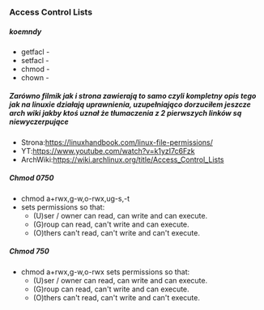 ### Access Control Lists
##### koemndy
- getfacl -
- setfacl -
- chmod -
- chown -



##### Zarówno filmik jak i strona zawierają to samo czyli kompletny opis tego jak na linuxie działają uprawnienia, uzupełniająco dorzuciłem jeszcze arch wiki jakby ktoś uznał że tłumaczenia z 2 pierwszych linków są niewyczerpujące
- Strona:https://linuxhandbook.com/linux-file-permissions/
- YT:https://www.youtube.com/watch?v=k1yzI7c6Fzk
- ArchWiki:https://wiki.archlinux.org/title/Access_Control_Lists

##### Chmod 0750 
- chmod a+rwx,g-w,o-rwx,ug-s,-t 
- sets permissions so that: 
	- (U)ser / owner can read, can write and can execute. 
	- (G)roup can read, can't write and can execute. 
	- (O)thers can't read, can't write and can't execute.

##### Chmod 750
- chmod a+rwx,g-w,o-rwx  sets permissions so that:
	- (U)ser / owner can read, can write and can execute. 
	- (G)roup can read, can't write and can execute. 
	- (O)thers can't read, can't write and can't execute.
